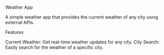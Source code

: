 Weather App

A simple weather app that provides the current weather of any city using external APIs.

Features

Current Weather: Get real-time weather updates for any city.
City Search: Easily search for the weather of a specific city.

